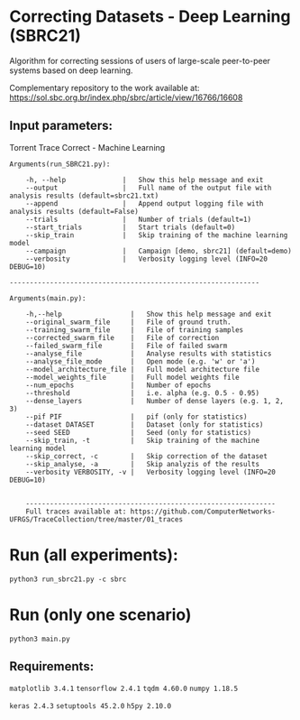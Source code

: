 # Correcting Datasets - Deep Learning (SBRC21)

Algorithm for correcting sessions of users of large-scale peer-to-peer systems based on deep learning.

Complementary repository to the work available at:  https://sol.sbc.org.br/index.php/sbrc/article/view/16766/16608


## Input parameters:

Torrent Trace Correct - Machine Learning


    Arguments(run_SBRC21.py):
        
        -h, --help              |   Show this help message and exit
        --output                |   Full name of the output file with analysis results (default=sbrc21.txt)
        --append                |   Append output logging file with analysis results (default=False)
        --trials                |   Number of trials (default=1)
        --start_trials          |   Start trials (default=0)
        --skip_train            |   Skip training of the machine learning model
        --campaign              |   Campaign [demo, sbrc21] (default=demo)
        --verbosity             |   Verbosity logging level (INFO=20 DEBUG=10)

    --------------------------------------------------------------
   
    Arguments(main.py):

        -h,--help                 |   Show this help message and exit
        --original_swarm_file     |   File of ground truth.
        --training_swarm_file     |   File of training samples
        --corrected_swarm_file    |   File of correction
        --failed_swarm_file       |   File of failed swarm
        --analyse_file            |   Analyse results with statistics
        --analyse_file_mode       |   Open mode (e.g. 'w' or 'a')
        --model_architecture_file |   Full model architecture file
        --model_weights_file      |   Full model weights file
        --num_epochs              |   Number of epochs
        --threshold               |   i.e. alpha (e.g. 0.5 - 0.95)
        --dense_layers            |   Number of dense layers (e.g. 1, 2, 3)
        --pif PIF                 |   pif (only for statistics)
        --dataset DATASET         |   Dataset (only for statistics)
        --seed SEED               |   Seed (only for statistics)
        --skip_train, -t          |   Skip training of the machine learning model
        --skip_correct, -c        |   Skip correction of the dataset
        --skip_analyse, -a        |   Skip analyzis of the results
        --verbosity VERBOSITY, -v |   Verbosity logging level (INFO=20 DEBUG=10)


        --------------------------------------------------------------
        Full traces available at: https://github.com/ComputerNetworks-UFRGS/TraceCollection/tree/master/01_traces

#  Run (all experiments):
`python3 run_sbrc21.py -c sbrc`

# Run (only one scenario)
`python3 main.py`

## Requirements:

`matplotlib 3.4.1`
`tensorflow 2.4.1`
`tqdm 4.60.0`
`numpy 1.18.5`

`keras 2.4.3`
`setuptools 45.2.0`
`h5py 2.10.0`

